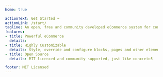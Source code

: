 ```yaml
---
home: true
 
actionText: Get Started →
actionLink: /start/
tagline: An open, free and community developed eCommerce system for concrete5
features:
- title: Powerful eCommerce 
  details: 
- title: Highly Customizable
  details: Style, override and configure blocks, pages and other elements with freedom
- title: Open Source 
  details: MIT licenced and community supported, just like concrete5

footer: MIT Licensed
---
```

 
